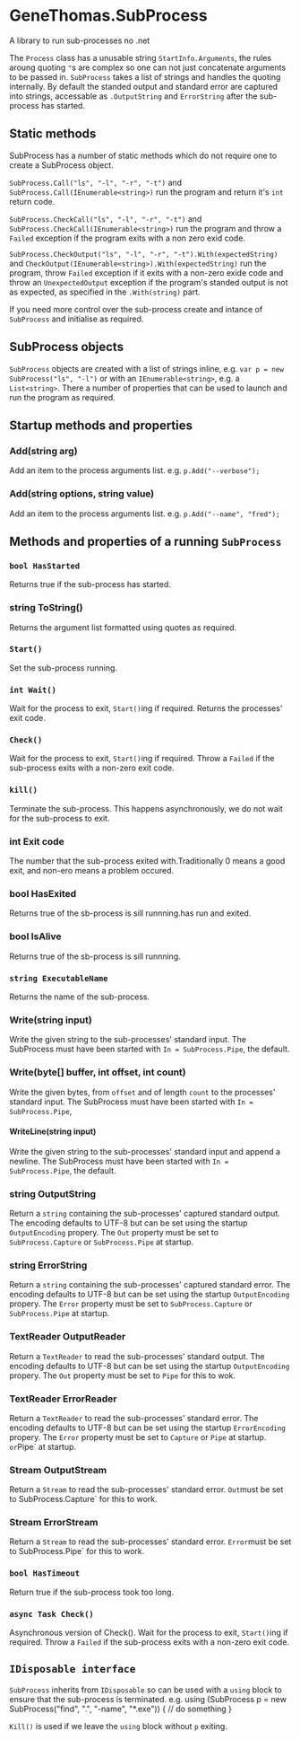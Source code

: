# GeneThomas.SubProcess
A library to run sub-processes no .net

The `Process` class has a unusable string `StartInfo.Arguments`, the rules aroung quoting `"`s are complex so one can not just concatenate arguments to be passed in.
`SubProcess` takes a list of strings and handles the quoting internally. By default the standed output and standard error are captured into strings, accessable as
`.OutputString` and `ErrorString` after the sub-process has started.

## Static methods

SubProcess has a number of static methods which do not require one to create a SubProcess object.

`SubProcess.Call("ls", "-l", "-r", "-t")` and `SubProcess.Call(IEnumerable<string>)` run the program and return it's `int` return code.

`SubProcess.CheckCall("ls", "-l", "-r", "-t")` and `SubProcess.CheckCall(IEnumerable<string>)` run the program and throw a `Failed` exception if the program exits with a non zero exid code.

`SubProcess.CheckOutput("ls", "-l", "-r", "-t").With(expectedString)` and `CheckOutput(IEnumerable<string>).With(expectedString)` run the program, throw 
`Failed` exception if it exits with a non-zero exide code and throw an `UnexpectedOutput` exception if the program's standed output is not as expected, 
as specified in the `.With(string)` part.

If you need more control over the sub-process create and intance of `SubProcess` and initialise as required.

## SubProcess objects

`SubProcess` objects are created with a list of strings inline, e.g. `var p = new SubProcess("ls", "-l")` or with an `IEnumerable<string>`, e.g. a `List<string>`.
There a number of properties that can be used to launch and run the program as required.

## Startup methods and properties

### Add(string arg)

Add an item to the process arguments list.
e.g. `p.Add("--verbose");`

### Add(string options, string value)

Add an item to the process arguments list.
e.g. `p.Add("--name", "fred");`

## Methods and properties of a running `SubProcess`
 
### `bool HasStarted`

Returns true if the sub-process has started.

### string ToString()

Returns the argument list formatted using quotes as required.

### `Start()`

Set the sub-process running.

### `int Wait()`

Wait for the process to exit, `Start()`ing if required. Returns the processes' exit code.
  
### `Check()`

Wait for the process to exit, `Start()`ing if required. Throw a `Failed` if the sub-process exits with a non-zero exit code.

### `kill()`

Terminate the sub-process. This happens asynchronously, we do not wait for the sub-process to exit.

### int Exit code

The number that the sub-process exited with.Traditionally 0 means a good exit, and non-ero means a problem occured.

### bool HasExited

Returns true of the sb-process is sill runnning.has run and exited.

### bool IsAlive

Returns true of the sb-process is sill runnning.

### `string ExecutableName`

Returns the name of the sub-process.

### Write(string input)

Write the given string to the sub-processes' standard input. The SubProcess must have been started with `In = SubProcess.Pipe`,
the default.

### Write(byte[] buffer, int offset, int count)

Write the given bytes, from `offset` and of length `count` to the processes' standard input. 
The SubProcess must have been started with `In = SubProcess.Pipe`,

#### WriteLine(string input)

Write the given string to the sub-processes' standard input and append a newline. 
The SubProcess must have been started with `In = SubProcess.Pipe`, the default.

### string OutputString

Return a `string` containing the sub-processes' captured standard output.
The encoding defaults to UTF-8 but can be set using the startup `OutputEncoding` propery.
The `Out` property must be set to `SubProcess.Capture` or `SubProcess.Pipe` at startup.

### string ErrorString

Return a `string` containing the sub-processes' captured standard error.
The encoding defaults to UTF-8 but can be set using the startup `OutputEncoding` propery.
The `Error` property must be set to `SubProcess.Capture` or `SubProcess.Pipe` at startup.

### TextReader OutputReader

Return a `TextReader` to read the sub-processes' standard output.
The encoding defaults to UTF-8 but can be set using the startup `OutputEncoding` propery.
The `Out` property must be set to `Pipe` for this to wok.

### TextReader ErrorReader

Return a `TextReader` to read the sub-processes' standard error.
The encoding defaults to UTF-8 but can be set using the startup `ErrorEncoding` propery.
The `Error` property must be set to `Capture` or `Pipe` at startup.
` or `Pipe` at startup.

### Stream OutputStream

Return a `Stream` to read the sub-processes' standard error.
`Out`must be set to SubProcess.Capture` for this to work.

### Stream ErrorStream

Return a `Stream` to read the sub-processes' standard error.
`Error`must be set to SubProcess.Pipe` for this to work.

### `bool HasTimeout`

Return true if the sub-process took too long.

### `async Task Check()`

Asynchronous version of Check(). Wait for the process to exit, `Start()`ing if required. 
Throw a `Failed` if the sub-process exits with a non-zero exit code.

## `IDisposable interface`

 `SubProcess` inherits from `IDisposable` so can be used with a `using` block to ensure that the sub-process is terminated.
 e.g.
   using (SubProcess p = new SubProcess("find", ".", "-name", "*.exe"))
   {
        // do something
   }

`Kill()` is used if we leave the `using` block without `p` exiting.